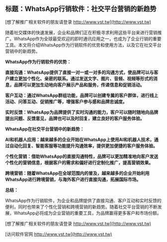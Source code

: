 ## **标题：WhatsApp行销软件：社交平台营销的新趋势**

[想了解推广相关软件的朋友请登录 http://www.vst.tw](http://www.vst.tw)

随着社交媒体的快速发展，企业和品牌们正在积极寻求利用这些平台来进行营销推广。WhatsApp作为全球最受欢迎的即时通讯应用之一，也成为了企业行销的重要工具。本文将介绍WhatsApp作为行销软件的优势和使用方法，以及它在社交平台营销中的新趋势。

**WhatsApp作为行销软件的优势：**

**直接沟通：WhatsApp提供了直接一对一或一对多的沟通方式，使品牌可以与客户建立更加个性化、亲密的联系。通过发送文字、图片、音频、视频等形式的消息，品牌可以更加生动地向客户展示产品和服务，传递信息和促销活动。**

**客户互动：通过WhatsApp群组功能，品牌可以创建专属的客户群体，进行线上活动、问答互动、促销推广等，增强客户参与感和品牌忠诚度。**

**实时反馈：WhatsApp为品牌提供了实时沟通的能力，客户可以随时随地向品牌提出问题、反馈意见，品牌也可以及时回复，建立良好的客户服务体验。**

**WhatsApp在社交平台营销中的新趋势：**

**AI和机器人应用：越来越多的企业开始在WhatsApp上使用AI和机器人技术，通过自动化回复、智能客服等功能提升沟通效率，提供更加便捷的客户服务体验。**

**个性化营销：借助WhatsApp的直接沟通特性，品牌可以更加精准地向客户发送个性化的营销信息，根据客户的需求和偏好进行定制化推广，提高营销效果。**

**跨境营销：随着WhatsApp在全球范围内的普及，越来越多的企业开始利用WhatsApp进行跨境营销，与海外客户进行直接沟通，拓展国际市场。**

**总结：**

WhatsApp作为行销软件，为企业和品牌提供了直接沟通、客户互动和实时反馈的便利，同时也带来了个性化营销和跨境营销的新趋势。随着社交平台营销的不断发展，WhatsApp必将成为企业营销的重要工具，为品牌赢得更多客户和市场份额。

[想了解推广相关软件的朋友请登录 http://www.vst.tw](http://www.vst.tw)


[访问软件官网 http://www.vst.tw](http://www.vst.tw)
